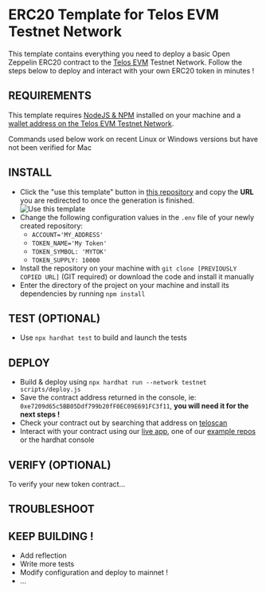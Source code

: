 # ERC20 Template for Telos EVM Testnet Network

This template contains everything you need to deploy a basic Open Zeppelin ERC20 contract to the [Telos EVM](https://www.telos.net/evm) Testnet Network. Follow the steps below to deploy and interact with your own ERC20 token in minutes ! 

## REQUIREMENTS

This template requires [NodeJS & NPM](https://docs.npmjs.com/downloading-and-installing-node-js-and-npm) installed on your machine and a [wallet address on the Telos EVM Testnet Network](https://www.telos.net/developers/getting-started-on-testnet).

Commands used below work on recent Linux or Windows versions but have not been verified for Mac

## INSTALL
- Click the "use this template" button in [this repository](https://github.com/telosnetwork/erc20-template) and copy the **URL** you are redirected to once the generation is finished.
![Use this template](https://i.imgur.com/6TB0NaE.jpg)
- Change the following configuration values in the `.env` file of your newly created repository:
    - `ACCOUNT='MY_ADDRESS'`  
    - `TOKEN_NAME='My Token'`
    - `TOKEN_SYMBOL: 'MYTOK'`
    - `TOKEN_SUPPLY: 10000`
- Install the repository on your machine with `git clone [PREVIOUSLY COPIED URL]` (GIT required) or download the code and install it manually
- Enter the directory of the project on your machine and install its dependencies by running `npm install`

## TEST (OPTIONAL)
- Use `npx hardhat test` to build and launch the tests

## DEPLOY
- Build & deploy using `npx hardhat run --network testnet scripts/deploy.js`
- Save the contract address returned in the console, ie: `0xe7209d65c5BB05Ddf799b20fF0EC09E691FC3f11`, **you will need it for the next steps !**
- Check your contract out by searching that address on [teloscan](https://testnet.teloscan.io)
- Interact with your contract using our [live app](https://www.telos.net), one of our [example repos](https://www.github.com/telosnetwork) or the hardhat console

## VERIFY (OPTIONAL)
To verify your new token contract...

## TROUBLESHOOT

## KEEP BUILDING !
- Add reflection
- Write more tests
- Modify configuration and deploy to mainnet !
- ...
